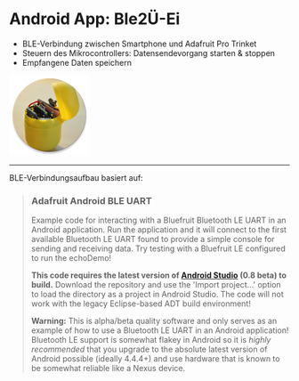 # Android App: Ble2Ü-Ei


* BLE-Verbindung zwischen Smartphone und Adafruit Pro Trinket
* Steuern des Mikrocontrollers: Datensendevorgang starten & stoppen
* Empfangene Daten speichern

![AppIcon](app/src/main/res/drawable-xxhdpi/ic_launcher.png "AppIcon")

***

BLE-Verbindungsaufbau basiert auf:

> ### Adafruit Android BLE UART
> 
> Example code for interacting with a Bluefruit Bluetooth LE UART in an Android application.  Run the application and it will connect to the first available Bluetooth LE UART found to provide a simple console for sending and receiving data.  Try testing with a Bluefruit LE configured to run the echoDemo!
> 
> **This code requires the latest version of [Android Studio](https://developer.android.com/sdk/installing/studio.html) (0.8 beta) to build.**  Download the repository and use the 'Import project...' option to load the directory as a project in Android Studio.  The code will not work with the legacy Eclipse-based ADT build environment!
> 
> **Warning:** This is alpha/beta quality software and only serves as an example of how to use a Bluetooth LE UART in an Android application!  Bluetooth LE support is somewhat flakey in Android so it is _highly recommended_ that you upgrade to the absolute latest version of Android possible (ideally 4.4.4+) and use hardware that is known to be somewhat reliable like a Nexus device.


